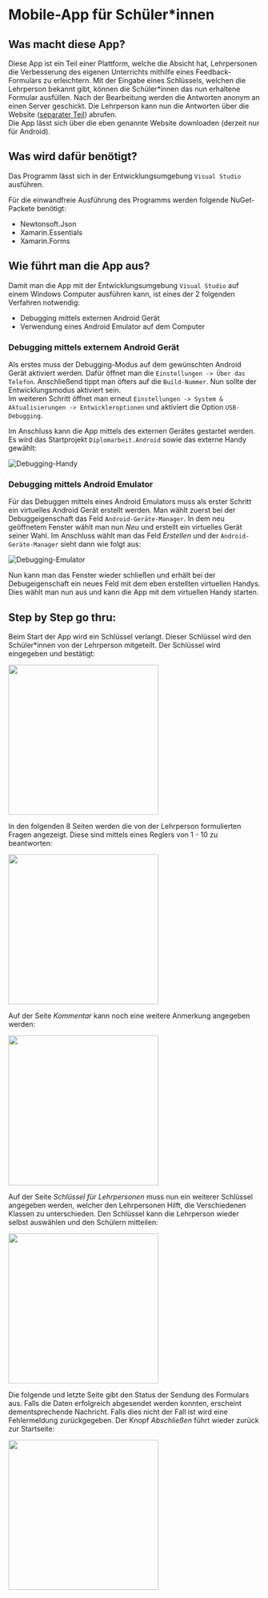 # Mobile-App für Schüler*innen

## Was macht diese App?

Diese App ist ein Teil einer Plattform, welche die Absicht hat, Lehrpersonen die Verbesserung des eigenen Unterrichts mithilfe eines Feedback-Formulars zu erleichtern. Mit der Eingabe eines Schlüssels, welchen die Lehrperson bekannt gibt, können die Schüler\*innen das nun erhaltene Formular ausfüllen. Nach der Bearbeitung werden die Antworten anonym an einen Server geschickt. Die Lehrperson kann nun die Antworten über die Website ([separater Teil](https://github.com/DavidSimma/Diplomarbeit_Lehrerbewertung/tree/Website)) abrufen.  
Die App lässt sich über die eben genannte Website downloaden (derzeit nur für Android).

## Was wird dafür benötigt?

Das Programm lässt sich in der Entwicklungsumgebung `Visual Studio` ausführen.  

Für die einwandfreie Ausführung des Programms werden folgende NuGet-Packete benötigt:
 - Newtonsoft.Json
 - Xamarin.Essentials
 - Xamarin.Forms

## Wie führt man die App aus?

Damit man die App mit der Entwicklungsumgebung `Visual Studio` auf einem Windows Computer ausführen kann, ist eines der 2 folgenden Verfahren notwendig:
 - Debugging mittels externen Android Gerät
 - Verwendung eines Android Emulator auf dem Computer

### Debugging mittels externem Android Gerät

Als erstes muss der Debugging-Modus auf dem gewünschten Android Gerät aktiviert werden. Dafür öffnet man die `Einstellungen -> Über das Telefon`. Anschließend tippt man öfters auf die `Build-Nummer`. Nun sollte der Entwicklungsmodus aktiviert sein.  
Im weiteren Schritt öffnet man erneut `Einstellungen -> System & Aktualisierungen -> Entwickleroptionen` und aktiviert die Option `USB-Debugging`.  

Im Anschluss kann die App mittels des externen Gerätes gestartet werden. Es wird das Startprojekt `Diplomarbeit.Android` sowie das externe Handy gewählt:  

![Debugging-Handy](https://user-images.githubusercontent.com/56593280/151257740-bc127d0a-6db5-4d66-a5ca-2c30c3d98dad.jpg)


### Debugging mittels Android Emulator

Für das Debuggen mittels eines Android Emulators muss als erster Schritt ein virtuelles Android Gerät erstellt werden. Man wählt zuerst bei der Debuggeigenschaft das Feld `Android-Geräte-Manager`. In dem neu geöffnetem Fenster wählt man nun *Neu* und erstellt ein virtuelles Gerät seiner Wahl. Im Anschluss wählt man das Feld *Erstellen* und der `Android-Geräte-Manager` sieht dann wie folgt aus:  

![Debugging-Emulator](https://user-images.githubusercontent.com/56593280/151258821-625cfc40-c5f8-47cd-a578-a9df8c2a6dee.jpg)

Nun kann man das Fenster wieder schließen und erhält bei der Debugeigenschaft ein neues Feld mit dem eben erstellten virtuellen Handys. Dies wählt man nun aus und kann die App mit dem virtuellen Handy starten.

## Step by Step go thru:

Beim Start der App wird ein Schlüssel verlangt. Dieser Schlüssel wird den Schüler\*innen von der Lehrperson mitgeteilt. Der Schlüssel wird eingegeben und bestätigt:  

<img src="https://user-images.githubusercontent.com/56593280/151261722-7df9b012-3ae5-4ad8-8e1e-91c08978685a.jpg" width="300">

In den folgenden 8 Seiten werden die von der Lehrperson formulierten Fragen angezeigt. Diese sind mittels eines Reglers von 1 - 10 zu beantworten:  

<img src="https://user-images.githubusercontent.com/56593280/151261763-f599dd34-5f5e-412f-9d7b-9acfdbee2fa1.jpg" width="300">

Auf der Seite *Kommentar* kann noch eine weitere Anmerkung angegeben werden:  

<img src="https://user-images.githubusercontent.com/56593280/151261777-9a5e3e11-e4cc-4274-8642-16afe62557b8.jpg" width="300">

Auf der Seite *Schlüssel für Lehrpersonen* muss nun ein weiterer Schlüssel angegeben werden, welcher den Lehrpersonen Hilft, die Verschiedenen Klassen zu unterschieden. Den Schlüssel kann die Lehrperson wieder selbst auswählen und den Schülern mitteilen:  

<img src="https://user-images.githubusercontent.com/56593280/151261784-6d53022d-939c-4cb0-b9fc-53306ed6209d.jpg" width="300">


Die folgende und letzte Seite gibt den Status der Sendung des Formulars aus. Falls die Daten erfolgreich abgesendet werden konnten, erscheint dementsprechende Nachricht. Falls dies nicht der Fall ist wird eine Fehlermeldung zurückgegeben. Der Knopf *Abschließen* führt wieder zurück zur Startseite:  

<img src="https://user-images.githubusercontent.com/56593280/151261795-0b5b547c-3ccf-4905-8329-8a7d4289b26c.jpg" width="300">
